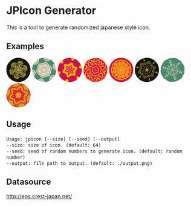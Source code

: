 # JPIcon Generator

This is a tool to generate randomized japanese style icon.

## Examples
![](https://github.com/ysm001/jpicon-generator/blob/master/examples/seed-2.png)
![](https://github.com/ysm001/jpicon-generator/blob/master/examples/seed-3.png)
![](https://github.com/ysm001/jpicon-generator/blob/master/examples/seed-12.png)
![](https://github.com/ysm001/jpicon-generator/blob/master/examples/seed-6.png)
![](https://github.com/ysm001/jpicon-generator/blob/master/examples/seed-9.png)
![](https://github.com/ysm001/jpicon-generator/blob/master/examples/seed-1234567.png)
![](https://github.com/ysm001/jpicon-generator/blob/master/examples/seed-12345678.png)
![](https://github.com/ysm001/jpicon-generator/blob/master/examples/seed-123456789.png)

## Usage
```
Usage: jpicon [--size] [--seed] [--output]
--size: size of icon. (default: 64)
--seed: seed of random numbers to generate icon. (default: random number)
--output: file path to output. (default: ./output.png)
```

## Datasource
http://eps.crest-japan.net/
